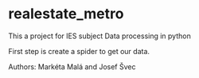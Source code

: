# realestate_metro

This a project for IES subject Data processing in python

First step is create a spider to get our data.


Authors: Markéta Malá and Josef Švec
